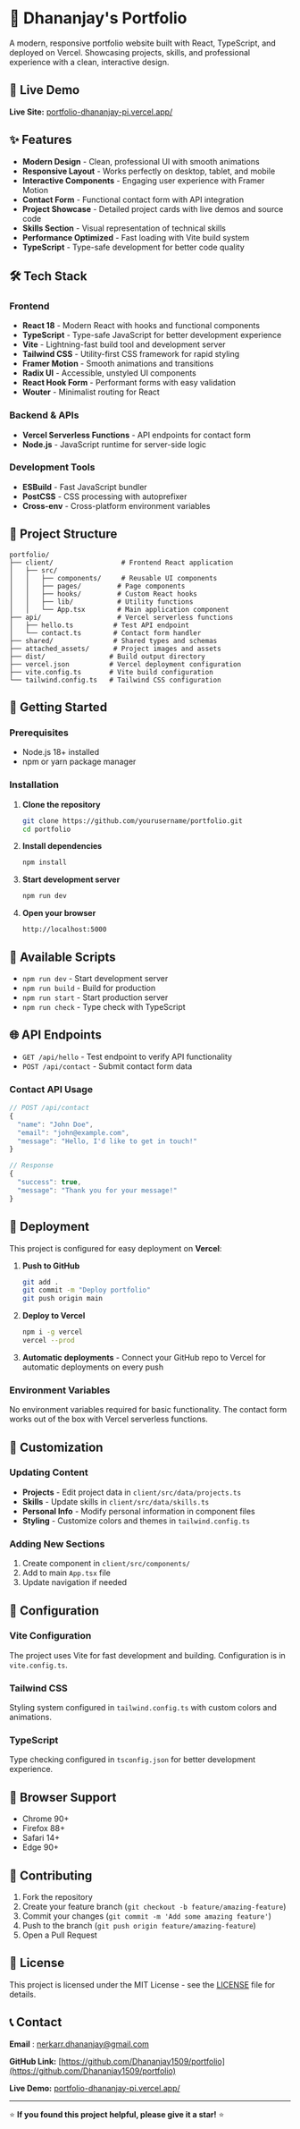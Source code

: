 # 🌟 Dhananjay's Portfolio

A modern, responsive portfolio website built with React, TypeScript, and deployed on Vercel. Showcasing projects, skills, and professional experience with a clean, interactive design.

## 🚀 Live Demo

**Live Site:** [portfolio-dhananjay-pi.vercel.app/](https://portfolio-dhananjay-pi.vercel.app/)

## ✨ Features

- **Modern Design** - Clean, professional UI with smooth animations
- **Responsive Layout** - Works perfectly on desktop, tablet, and mobile
- **Interactive Components** - Engaging user experience with Framer Motion
- **Contact Form** - Functional contact form with API integration
- **Project Showcase** - Detailed project cards with live demos and source code
- **Skills Section** - Visual representation of technical skills
- **Performance Optimized** - Fast loading with Vite build system
- **TypeScript** - Type-safe development for better code quality

## 🛠️ Tech Stack

### Frontend

- **React 18** - Modern React with hooks and functional components
- **TypeScript** - Type-safe JavaScript for better development experience
- **Vite** - Lightning-fast build tool and development server
- **Tailwind CSS** - Utility-first CSS framework for rapid styling
- **Framer Motion** - Smooth animations and transitions
- **Radix UI** - Accessible, unstyled UI components
- **React Hook Form** - Performant forms with easy validation
- **Wouter** - Minimalist routing for React

### Backend & APIs

- **Vercel Serverless Functions** - API endpoints for contact form
- **Node.js** - JavaScript runtime for server-side logic

### Development Tools

- **ESBuild** - Fast JavaScript bundler
- **PostCSS** - CSS processing with autoprefixer
- **Cross-env** - Cross-platform environment variables

## 📁 Project Structure

```
portfolio/
├── client/                 # Frontend React application
│   ├── src/
│   │   ├── components/     # Reusable UI components
│   │   ├── pages/         # Page components
│   │   ├── hooks/         # Custom React hooks
│   │   ├── lib/           # Utility functions
│   │   └── App.tsx        # Main application component
├── api/                   # Vercel serverless functions
│   ├── hello.ts          # Test API endpoint
│   └── contact.ts        # Contact form handler
├── shared/               # Shared types and schemas
├── attached_assets/      # Project images and assets
├── dist/                # Build output directory
├── vercel.json          # Vercel deployment configuration
├── vite.config.ts       # Vite build configuration
└── tailwind.config.ts   # Tailwind CSS configuration
```

## 🚀 Getting Started

### Prerequisites

- Node.js 18+ installed
- npm or yarn package manager

### Installation

1. **Clone the repository**

   ```bash
   git clone https://github.com/yourusername/portfolio.git
   cd portfolio
   ```

2. **Install dependencies**

   ```bash
   npm install
   ```

3. **Start development server**

   ```bash
   npm run dev
   ```

4. **Open your browser**
   ```
   http://localhost:5000
   ```

## 📝 Available Scripts

- `npm run dev` - Start development server
- `npm run build` - Build for production
- `npm run start` - Start production server
- `npm run check` - Type check with TypeScript

## 🌐 API Endpoints

- `GET /api/hello` - Test endpoint to verify API functionality
- `POST /api/contact` - Submit contact form data

### Contact API Usage

```javascript
// POST /api/contact
{
  "name": "John Doe",
  "email": "john@example.com",
  "message": "Hello, I'd like to get in touch!"
}

// Response
{
  "success": true,
  "message": "Thank you for your message!"
}
```

## 🚀 Deployment

This project is configured for easy deployment on **Vercel**:

1. **Push to GitHub**

   ```bash
   git add .
   git commit -m "Deploy portfolio"
   git push origin main
   ```

2. **Deploy to Vercel**

   ```bash
   npm i -g vercel
   vercel --prod
   ```

3. **Automatic deployments** - Connect your GitHub repo to Vercel for automatic deployments on every push

### Environment Variables

No environment variables required for basic functionality. The contact form works out of the box with Vercel serverless functions.

## 🎨 Customization

### Updating Content

- **Projects** - Edit project data in `client/src/data/projects.ts`
- **Skills** - Update skills in `client/src/data/skills.ts`
- **Personal Info** - Modify personal information in component files
- **Styling** - Customize colors and themes in `tailwind.config.ts`

### Adding New Sections

1. Create component in `client/src/components/`
2. Add to main `App.tsx` file
3. Update navigation if needed

## 🔧 Configuration

### Vite Configuration

The project uses Vite for fast development and building. Configuration is in `vite.config.ts`.

### Tailwind CSS

Styling system configured in `tailwind.config.ts` with custom colors and animations.

### TypeScript

Type checking configured in `tsconfig.json` for better development experience.

## 📱 Browser Support

- Chrome 90+
- Firefox 88+
- Safari 14+
- Edge 90+

## 🤝 Contributing

1. Fork the repository
2. Create your feature branch (`git checkout -b feature/amazing-feature`)
3. Commit your changes (`git commit -m 'Add some amazing feature'`)
4. Push to the branch (`git push origin feature/amazing-feature`)
5. Open a Pull Request

## 📄 License

This project is licensed under the MIT License - see the [LICENSE](LICENSE) file for details.

## 📞 Contact

**Email** : [nerkarr.dhananjay@gmail.com](nerkarr.dhananjay@gmail.com)

**GitHub Link:** [https://github.com/Dhananjay1509/portfolio](https://github.com/Dhananjay1509/portfolio)

**Live Demo:** [portfolio-dhananjay-pi.vercel.app/](https://portfolio-dhananjay-pi.vercel.app/)

---

⭐ **If you found this project helpful, please give it a star!** ⭐
